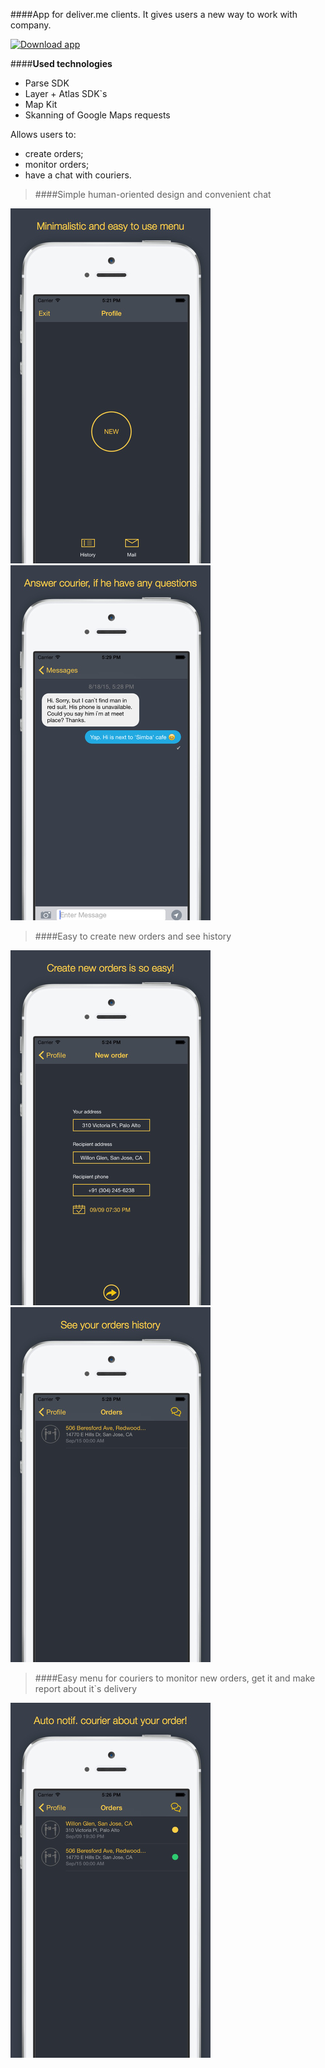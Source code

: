 ####App for deliver.me clients. It gives users a new way to work with company. 

[![Download app](http://dpal.dunnpal.org/wp-content/uploads/2014/01/Download_on_the_App_Store_Badge_US-UK_135x40-300x89.jpg)](https://itunes.apple.com/ua/app/deliver.me/id1031567288?mt=8)

####**Used technologies**

 - Parse SDK
 - Layer + Atlas SDK`s
 - Map Kit
 - Skanning of Google Maps requests

Allows users to:

 - create orders;
 - monitor orders;
 - have a chat with couriers.
 
> ####Simple human-oriented design and convenient chat

![](https://github.com/megawina/deliver.me/blob/master/Screenshots%20deliverme_1.0/scr1.png) 
![](https://github.com/megawina/deliver.me/blob/master/Screenshots%20deliverme_1.0/scr2.png) 

> ####Easy to create new orders and see history

![](https://github.com/megawina/deliver.me/blob/master/Screenshots%20deliverme_1.0/scr3.png) 
![](https://github.com/megawina/deliver.me/blob/master/Screenshots%20deliverme_1.0/scr4.png) 

> ####Easy menu for couriers to monitor new orders, get it and make report about it`s delivery

![](https://github.com/megawina/deliver.me/blob/master/Screenshots%20deliverme_1.0/scr5.png)
